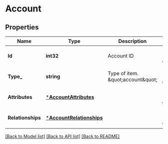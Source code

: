 # Account

## Properties
Name | Type | Description | Notes
------------ | ------------- | ------------- | -------------
**Id** | **int32** | Account ID | [optional] [default to null]
**Type_** | **string** | Type of item. \&quot;account\&quot; | [optional] [default to null]
**Attributes** | [***AccountAttributes**](AccountAttributes.md) |  | [optional] [default to null]
**Relationships** | [***AccountRelationships**](Account_relationships.md) |  | [optional] [default to null]

[[Back to Model list]](../README.md#documentation-for-models) [[Back to API list]](../README.md#documentation-for-api-endpoints) [[Back to README]](../README.md)

